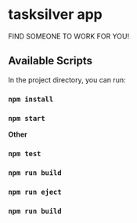 # tasksilver app

FIND SOMEONE TO WORK FOR YOU!

## Available Scripts

In the project directory, you can run:

### `npm install`

### `npm start`

**Other**

### `npm test`

### `npm run build`

### `npm run eject`

### `npm run build`
